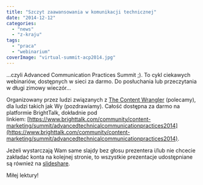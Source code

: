 ```yaml
---
title: "Szczyt zaawansowania w komunikacji technicznej"
date: "2014-12-12"
categories:
  - "news"
  - "z-kraju"
tags:
  - "praca"
  - "webinarium"
coverImage: "virtual-summit-acp2014.jpg"
---
```


...czyli Advanced Communication Practices Summit ;). To cykl ciekawych webinariów, dostępnych w sieci za darmo. Do posłuchania lub przeczytania w długi zimowy wieczór...

Organizowany przez ludzi związanych z [The Content Wrangler](http://thecontentwrangler.com/) (polecamy), dla ludzi takich jak Wy (pozdrawiamy). Całość dostępna za darmo na platformie BrightTalk, dokładnie pod linkiem: [https://www.brighttalk.com/community/content-marketing/summit/advancedtechnicalcommunicationpractices2014](https://www.brighttalk.com/community/content-marketing/summit/advancedtechnicalcommunicationpractices2014).

Jeżeli wystarczają Wam same slajdy bez głosu prezentera i/lub nie chcecie zakładać konta na kolejnej stronie, to wszystkie prezentacje udostępniane są również na [slideshare](http://www.slideshare.net/abelsp).

Miłej lektury!
